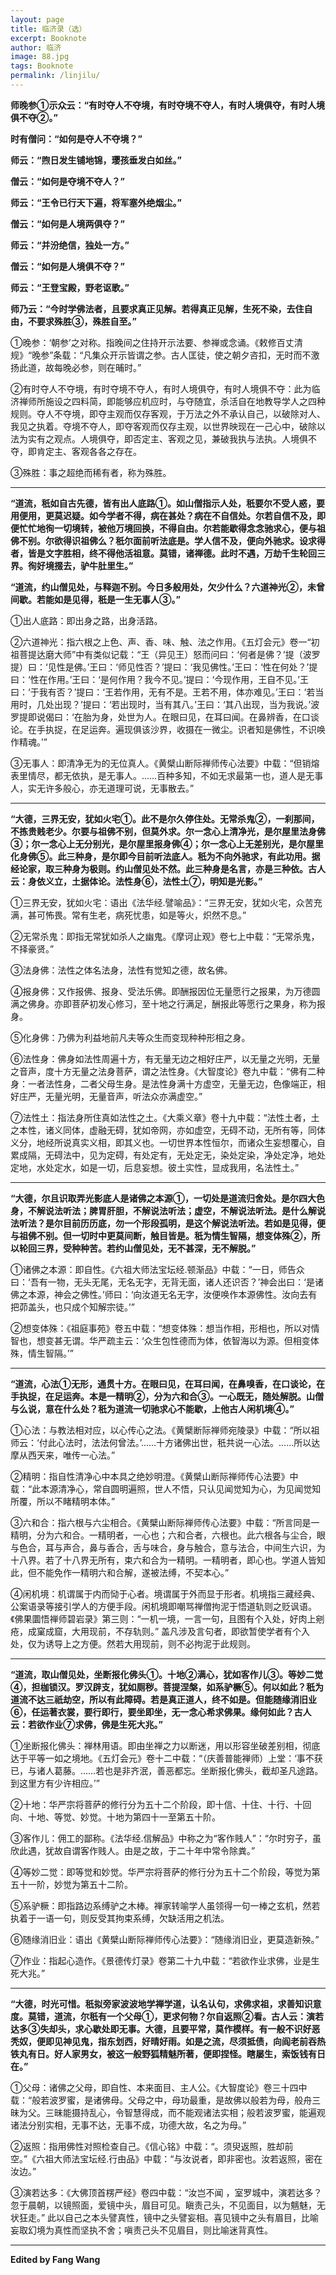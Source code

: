 ```yaml
---
layout: page
title: 临济录（选）
excerpt: Booknote
author: 临济
image: 88.jpg
tags: Booknote
permalink: /linjilu/
---
```

**师晚参①示众云：“有时夺人不夺境，有时夺境不夺人，有时人境俱夺，有时人境俱不夺②。”**

**时有僧问：“如何是夺人不夺境？”**

**师云：“煦日发生铺地锦，璎孩垂发白如丝。”**

**僧云：“如何是夺境不夺人？”**

**师云：“王令已行天下遍，将军塞外绝烟尘。”**

**僧云：“如何是人境两俱夺？”**

**师云：“并汾绝信，独处一方。”**

**僧云：“如何是人境俱不夺？”**

**师云：“王登宝殿，野老讴歌。”**

**师乃云：“今时学佛法者，且要求真正见解。若得真正见解，生死不染，去住自由，不要求殊胜③，殊胜自至。”**

①晚参：‘朝参’之对称。指晚间之住持开示法要、参禅或念诵。《敕修百丈清规》“晚参”条载：“凡集众开示皆谓之参。古人匡徒，使之朝夕咨扣，无时而不激扬此道，故每晚必参，则在晡时。”

②有时夺人不夺境，有时夺境不夺人，有时人境俱夺，有时人境俱不夺：此为临济禅师所施设之四料简，即能够应机应时，与夺随宜，杀活自在地教导学人之四种规则。夺人不夺境，即夺主观而仅存客观，于万法之外不承认自己，以破除对人、我见之执着。夺境不夺人，即夺客观而仅存主观，以世界映现在一己心中，破除以法为实有之观点。人境俱夺，即否定主、客观之见，兼破我执与法执。人境俱不夺，即肯定主、客观各各之存在。

③殊胜：事之超绝而稀有者，称为殊胜。

****

**“道流，秖如自古先德，皆有出人底路①。如山僧指示人处，秖要尔不受人惑，要用便用，更莫迟疑。如今学者不得，病在甚处？病在不自信处。尔若自信不及，即便忙忙地徇一切境转，被他万境回换，不得自由。尔若能歇得念念驰求心，便与祖佛不别。尔欲得识祖佛么？秖尔面前听法底是。学人信不及，便向外驰求。设求得者，皆是文字胜相，终不得他活祖意。莫错，诸禅德。此时不遇，万劫千生轮回三界。徇好境掇去，驴牛肚里生。”**

**“道流，约山僧见处，与释迦不别。今日多般用处，欠少什么？六道神光②，未曾间歇。若能如是见得，秖是一生无事人③。”**

①出人底路：即出身之路，出身活路。

②六道神光：指六根之上色、声、香、味、触、法之作用。《五灯会元》卷一“初祖菩提达磨大师”中有类似记载：“王（异见王）怒而问曰：‘何者是佛？’提（波罗提）曰：‘见性是佛。’王曰：‘师见性否？’提曰：‘我见佛性。’王曰：‘性在何处？’提曰：‘性在作用。’王曰：‘是何作用？我今不见。’提曰：‘今现作用，王自不见。’王曰：‘于我有否？’提曰：‘王若作用，无有不是。王若不用，体亦难见。’王曰：‘若当用时，几处出现？’提曰：‘若出现时，当有其八。’王曰：‘其八出现，当为我说。’波罗提即说偈曰：‘在胎为身，处世为人。在眼曰见，在耳曰闻。在鼻辨香，在口谈论。在手执捉，在足运奔。遍现俱该沙界，收摄在一微尘。识者知是佛性，不识唤作精魂。’”

③无事人：即清净无为的无位真人。《黄檗山断际禅师传心法要》中载：“但销熔表里情尽，都无依执，是无事人。……百种多知，不如无求最第一也，道人是无事人，实无许多般心，亦无道理可说，无事散去。”

****

**“大德，三界无安，犹如火宅①。此不是尔久停住处。无常杀鬼②，一刹那间，不拣贵贱老少。尔要与祖佛不别，但莫外求。尔一念心上清净光，是尔屋里法身佛③；尔一念心上无分别光，是尔屋里报身佛④；尔一念心上无差别光，是尔屋里化身佛⑤。此三种身，是尔即今目前听法底人。秖为不向外驰求，有此功用。据经论家，取三种身为极则。约山僧见处不然。此三种身是名言，亦是三种依。古人云：身依义立，土据体论。法性身⑥，法性土⑦，明知是光影。”**


①三界无安，犹如火宅：语出《法华经.譬喻品》：“三界无安，犹如火宅，众苦充满，甚可怖畏。常有生老，病死忧患，如是等火，炽然不息。”

②无常杀鬼：即指无常犹如杀人之幽鬼。《摩诃止观》卷七上中载：“无常杀鬼，不择豪贤。”

③法身佛：法性之体名法身，法性有觉知之德，故名佛。

④报身佛：又作报佛、报身、受法乐佛。即酬报因位无量愿行之报果，为万德圆满之佛身。亦即菩萨初发心修习，至十地之行满足，酬报此等愿行之果身，称为报身。

⑤化身佛：乃佛为利益地前凡夫等众生而变现种种形相之身。

⑥法性身：佛身如法性周遍十方，有无量无边之相好庄严，以无量之光明，无量之音声，度十方无量之法身菩萨，谓之法性身。《大智度论》卷九中载：“佛有二种身：一者法性身，二者父母生身。是法性身满十方虚空，无量无边，色像端正，相好庄严，无量光明，无量音声，听法众亦满虚空。”

⑦法性土：指法身所住真如法性之土。《大乘义章》卷十九中载：“法性土者，土之本性，诸义同体，虚融无碍，犹如帝网，亦如虚空，无碍不动，无所有等，同体义分，地经所说真实义相，即其义也。一切世界本性恒尔，而诸众生妄想覆心，自累成隔，无碍法中，见为定碍，有处定有，无处定无，染处定染，净处定净，地处定地，水处定水，如是一切，后息妄想。彼土实性，显成我用，名法性土。”

****

**“大德，尔且识取弄光影底人是诸佛之本源①，一切处是道流归舍处。是尔四大色身，不解说法听法；脾胃肝胆，不解说法听法；虚空，不解说法听法。是什么解说法听法？是尔目前历历底，勿一个形段孤明，是这个解说法听法。若如是见得，便与祖佛不别。但一切时中更莫间断，触目皆是。秖为情生智隔，想变体殊②，所以轮回三界，受种种苦。若约山僧见处，无不甚深，无不解脱。”**

①诸佛之本源：即自性。《六祖大师法宝坛经.顿渐品》中载：“一日，师告众曰：‘吾有一物，无头无尾，无名无字，无背无面，诸人还识否？’神会出曰：‘是诸佛之本源，神会之佛性。’师曰：‘向汝道无名无字，汝便唤作本源佛性。汝向去有把茆盖头，也只成个知解宗徒。’”

②想变体殊：《祖庭事苑》卷五中载：“想变体殊：想当作相，形相也，所以对情智也，想变甚无谓。华严疏主云：‘众生包性德而为体，依智海以为源。但相变体殊，情生智隔。’”

****

**“道流，心法①无形，通贯十方。在眼曰见，在耳曰闻，在鼻嗅香，在口谈论，在手执捉，在足运奔。本是一精明②，分为六和合③。一心既无，随处解脱。山僧与么说，意在什么处？秖为道流一切驰求心不能歇，上他古人闲机境④。”**

①心法：与教法相对应，以心传心之法。《黄檗断际禅师宛陵录》中载：“所以祖师云：‘付此心法时，法法何曾法。’……十方诸佛出世，秖共说一心法。……所以达摩从西天来，唯传一心法。”

②精明：指自性清净心中本具之绝妙明澄。《黄檗山断际禅师传心法要》中载：“此本源清净心，常自圆明遍照，世人不悟，只认见闻觉知为心，为见闻觉知所覆，所以不睹精明本体。”

③六和合：指六根与六尘相合。《黄檗山断际禅师传心法要》中载：“所言同是一精明，分为六和合。一精明者，一心也；六和合者，六根也。此六根各与尘合，眼与色合，耳与声合，鼻与香合，舌与味合，身与触合，意与法合，中间生六识，为十八界。若了十八界无所有，束六和合为一精明。一精明者，即心也。学道人皆知此，但不能免作一精明六和合解，遂被法缚，不契本心。”

④闲机境：机谓属于内而恸于心者。境谓属于外而显于形者。机境指三藏经典、公案语录等接引学人的方便手段。闲机境即嘲骂禅僧拘泥于悟道轨则之贬讽语。《佛果圜悟禅师碧岩录》第三则：“一机一境，一言一句，且图有个入处，好肉上剜疮，成窠成窟，大用现前，不存轨则。” 盖凡涉及言句者，即欲暂使学者有个入处，仅为诱导上之方便。然若大用现前，则不必拘泥于此规则。

****

**“道流，取山僧见处，坐断报化佛头①。十地②满心，犹如客作儿③。等妙二觉④，担枷锁汉。罗汉辟支，犹如厕秽。菩提涅槃，如系驴橛⑤。何以如此？秖为道流不达三祇劫空，所以有此障碍。若是真正道人，终不如是。但能随缘消旧业⑥，任运著衣裳，要行即行，要坐即坐，无一念心希求佛果。缘何如此？古人云：若欲作业⑦求佛，佛是生死大兆。”**

①坐断报化佛头：禅林用语。即由坐禅之力以断迷，用以形容坐破差别相，彻底达于平等一如之境地。《五灯会元》卷十二中载：“（庆善普能禅师）上堂：‘事不获已，与诸人葛藤。……若也是非齐泯，善恶都忘。坐断报化佛头，截却圣凡途路。到这里方有少许相应。’”

②十地：华严宗将菩萨的修行分为五十二个阶段，即十信、十住、十行、十回向、十地、等觉、妙觉。十地为第四十一至第五十阶。

③客作儿：佣工的鄙称。《法华经.信解品》中称之为“客作贱人”：“尔时穷子，虽欣此遇，犹故自谓客作贱人。由是之故，于二十年中常令除粪。”

④等妙二觉：即等觉和妙觉。华严宗将菩萨的修行分为五十二个阶段，等觉为第五十一阶，妙觉为第五十二阶。

⑤系驴橛：即指路边系缚驴之木棒。禅家转喻学人虽领得一句一棒之玄机，然若执着于一语一句，则反受其拘束系缚，欠缺活用之机法。

⑥随缘消旧业：语出《黄檗山断际禅师传心法要》：“随缘消旧业，更莫造新殃。”

⑦作业：指起心造作。《景德传灯录》卷第二十九中载：“若欲作业求佛，业是生死大兆。”

****

**“大德，时光可惜。秖拟旁家波波地学禅学道，认名认句，求佛求祖，求善知识意度。莫错，道流，尔秖有一个父母①，更求何物？尔自返照②看。古人云：演若达多③失却头，求心歇处即无事。大德，且要平常，莫作模样。有一般不识好恶秃奴，便即见神见鬼，指东划西，好晴好雨。如是之流，尽须抵债，向阎老前吞热铁丸有日。好人家男女，被这一般野狐精魅所著，便即捏怪。瞎屡生，索饭钱有日在。”**

①父母：诸佛之父母，即自性、本来面目、主人公。《大智度论》卷三十四中载：“般若波罗蜜，是诸佛母。父母之中，母功最重，是故佛以般若为母，般舟三昧为父。三昧能摄持乱心，令智慧得成，而不能观诸法实相；般若波罗蜜，能遍观诸法分别实相，无事不达，无事不成，功德大故，名之为母。”

②返照：指用佛性对照检查自己。《信心铭》中载：“。须臾返照，胜却前空。”《六祖大师法宝坛经.行由品》中载：“与汝说者，即非密也。汝若返照，密在汝边。”

③演若达多：《大佛顶首楞严经》卷四中载：“汝岂不闻 ，室罗城中，演若达多？忽于晨朝，以镜照面，爱镜中头，眉目可见。瞋责己头，不见面目，以为魑魅，无状狂走。” 此以自己之本头譬真性，镜中之头譬妄相。喜见镜中之头有眉目，比喻妄取幻境为真性而坚执不舍；嗔责己头不见眉目，则比喻迷背真性。


****

**Edited by Fang Wang**  

